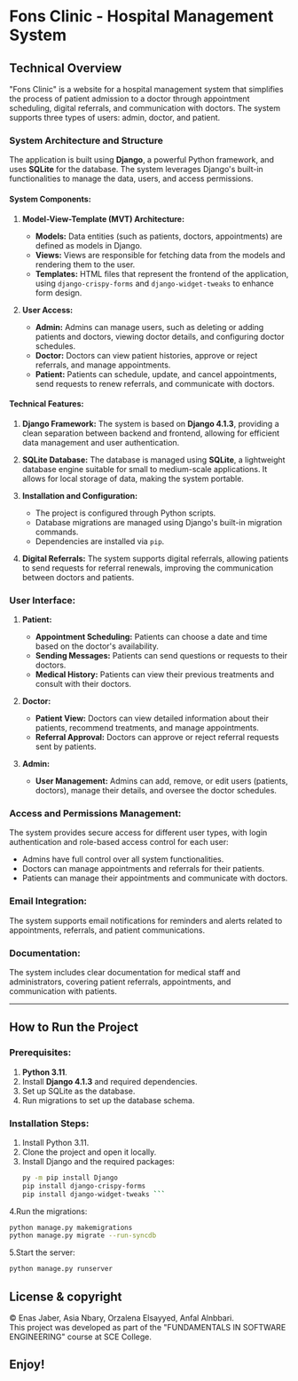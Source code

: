 # Fons Clinic - Hospital Management System

## Technical Overview

"Fons Clinic" is a website for a hospital management system that simplifies the process of patient admission to a doctor through appointment scheduling, digital referrals, and communication with doctors. The system supports three types of users: admin, doctor, and patient.

### System Architecture and Structure

The application is built using **Django**, a powerful Python framework, and uses **SQLite** for the database. The system leverages Django's built-in functionalities to manage the data, users, and access permissions.

#### System Components:
1. **Model-View-Template (MVT) Architecture:**
   - **Models:** Data entities (such as patients, doctors, appointments) are defined as models in Django.
   - **Views:** Views are responsible for fetching data from the models and rendering them to the user.
   - **Templates:** HTML files that represent the frontend of the application, using `django-crispy-forms` and `django-widget-tweaks` to enhance form design.

2. **User Access:**
   - **Admin:** Admins can manage users, such as deleting or adding patients and doctors, viewing doctor details, and configuring doctor schedules.
   - **Doctor:** Doctors can view patient histories, approve or reject referrals, and manage appointments.
   - **Patient:** Patients can schedule, update, and cancel appointments, send requests to renew referrals, and communicate with doctors.

#### Technical Features:
1. **Django Framework:**
   The system is based on **Django 4.1.3**, providing a clean separation between backend and frontend, allowing for efficient data management and user authentication.

2. **SQLite Database:**
   The database is managed using **SQLite**, a lightweight database engine suitable for small to medium-scale applications. It allows for local storage of data, making the system portable.

3. **Installation and Configuration:**
   - The project is configured through Python scripts.
   - Database migrations are managed using Django's built-in migration commands.
   - Dependencies are installed via `pip`.

4. **Digital Referrals:**
   The system supports digital referrals, allowing patients to send requests for referral renewals, improving the communication between doctors and patients.

### User Interface:
1. **Patient:**
   - **Appointment Scheduling:** Patients can choose a date and time based on the doctor's availability.
   - **Sending Messages:** Patients can send questions or requests to their doctors.
   - **Medical History:** Patients can view their previous treatments and consult with their doctors.

2. **Doctor:**
   - **Patient View:** Doctors can view detailed information about their patients, recommend treatments, and manage appointments.
   - **Referral Approval:** Doctors can approve or reject referral requests sent by patients.

3. **Admin:**
   - **User Management:** Admins can add, remove, or edit users (patients, doctors), manage their details, and oversee the doctor schedules.

### Access and Permissions Management:
The system provides secure access for different user types, with login authentication and role-based access control for each user:
- Admins have full control over all system functionalities.
- Doctors can manage appointments and referrals for their patients.
- Patients can manage their appointments and communicate with doctors.

### Email Integration:
The system supports email notifications for reminders and alerts related to appointments, referrals, and patient communications.

### Documentation:
The system includes clear documentation for medical staff and administrators, covering patient referrals, appointments, and communication with patients.

---

## How to Run the Project

### Prerequisites:
1. **Python 3.11**.
2. Install **Django 4.1.3** and required dependencies.
3. Set up SQLite as the database.
4. Run migrations to set up the database schema.

### Installation Steps:
1. Install Python 3.11.
2. Clone the project and open it locally.
3. Install Django and the required packages:
   ```bash
   py -m pip install Django
   pip install django-crispy-forms
   pip install django-widget-tweaks ```
4.Run the migrations:
```bash
python manage.py makemigrations
python manage.py migrate --run-syncdb
```
5.Start the server:
```bash
python manage.py runserver
 ```

## License & copyright

© Enas Jaber, Asia Nbary, Orzalena Elsayyed, Anfal Alnbbari.<br>
This project was developed as part of the "FUNDAMENTALS IN SOFTWARE ENGINEERING" course at SCE College.

## Enjoy!

